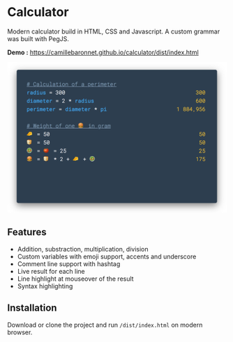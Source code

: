 # Calculator

Modern calculator build in HTML, CSS and Javascript. A custom grammar was built with PegJS.

**Demo :** https://camillebaronnet.github.io/calculator/dist/index.html

<img src="screenshot.png" alt="Calculator" width="600px">

## Features

- Addition, substraction, multiplication, division
- Custom variables with emoji support, accents and underscore
- Comment line support with hashtag
- Live result for each line
- Line highlight at mouseover of the result
- Syntax highlighting

## Installation

Download or clone the project and run <code>/dist/index.html</code> on modern browser.


